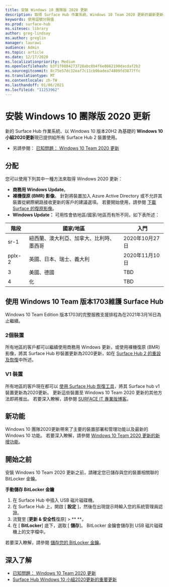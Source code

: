 ```yaml
---
title: 安裝 Windows 10 團隊版 2020 更新
description: 取得 Surface Hub 作業系統、Windows 10 Team 2020 更新的最新更新。
keywords: 使用逗號分隔值
ms.prod: surface-hub
ms.sitesec: library
author: greg-lindsay
ms.author: greglin
manager: laurawi
audience: Admin
ms.topic: article
ms.date: 12/17/2020
ms.localizationpriority: Medium
ms.openlocfilehash: b3f1f0884273728abc8b4f6e8662190dacdaf2b2
ms.sourcegitcommit: 8c75e57dc32eaf7c11cb9badea74809fd3877ffc
ms.translationtype: MT
ms.contentlocale: zh-TW
ms.lasthandoff: 01/06/2021
ms.locfileid: "11253962"
---
```

# 安裝 Windows 10 團隊版 2020 更新 

新的 Surface Hub 作業系統、以 Windows 10 版本20H2 為基礎的 **Windows 10 小組2020更新**現已提供給所有 Surface Hub 2 裝置使用。  

- 另請參閱： [已知問題： Windows 10 Team 2020 更新](surface-hub-2020-update.md)

## 分配

您可以使用下列其中一種方法來取得 Windows 2020 更新：

- **商務用 Windows Update**。
- **裸機復原 (BMR) 影像**。 針對將裝置加入 Azure Active Directory 或不允許其裝置從網際網路接收更新的客戶的建議選項。 若要開始使用，請參閱 [下載 Surface 的復原影像](https://support.microsoft.com/surfacerecoveryimage)。
- **Windows Update：** 可用性會依地區/國家/地區而有所不同，如下表所述：

| 階段 | 國家/地區                         | 入門          |
| ----- | -------------------------------------- | ----------------- |
| sr-1     | 紐西蘭、澳大利亞、加拿大、比利時、墨西哥 | 2020年10月27日  |
| pplx-2     | 英國、日本、瑞士、義大利          | 2020年11月10日 |
| 3     | 美國、德國                            | TBD |
| 4     | 化                                 | TBD  |

## 使用 Windows 10 Team 版本1703維護 Surface Hub 

Windows 10 Team Edition 版本1703的完整服務支援排程為在2021年3月16日為止繼續。

### 2個裝置 

所有地區的客戶都可以繼續使用商務用 Windows 更新，或使用裸機復原 (BMR) 影像，將其 Surface Hub 秒裝置更新為2020更新，如在 [Surface Hub 2 的重設及恢復](surface-hub-2s-recover-reset.md)中所述。

### V1 裝置 

所有地區的客戶現在都可以 [使用 Surface Hub 恢復工具](surface-hub-recovery-tool.md)，將其 Surface hub v1 裝置更新為2020更新。 更新這些裝置至 Windows 10 Team 2020 更新的其他方法即將推出。 若要深入瞭解，請參閱 [SURFACE IT 專業版博客](https://techcommunity.microsoft.com/t5/surface-it-pro-blog/surface-hub-windows-10-team-2020-update/ba-p/2000144)。
 
## 新功能

Windows 10 團隊2020更新帶來了主要的裝置部署和管理功能以及最新的 Windows 10 功能。 若要深入瞭解，請參閱 [Windows 10 Team 2020 更新的新增功能](surface-hub-2020-update-whats-new.md)。
 
## 開始之前

安裝 Windows 10 Team 2020 更新之前，請確定您已儲存與您的裝置相關聯的 BitLocker 金鑰。 

**手動儲存 BitLocker 金鑰**

1. 在 Surface Hub 中插入 USB 磁片磁碟機。
2. 在 Surface Hub 上，開啟 [ **設定** ]，然後在出現提示時輸入您的系統管理員認證。
3. 流覽至 [**更新 & 安全性**復原]  >  ** **。
4. 在 [ **BitLocker**] 底下，選取 [ **儲存**]。 BitLocker 金鑰會儲存到 USB 磁片磁碟機上的文字檔中。

若要深入瞭解，請參閱 [儲存您的 BitLocker 金鑰](save-bitlocker-key-surface-hub.md)。

## 深入了解

- [已知問題： Windows 10 Team 2020 更新](surface-hub-2020-update.md)
- [Surface Hub Windows 10 小組2020更新的重要更新](https://techcommunity.microsoft.com/t5/surface-it-pro-blog/important-updates-on-the-surface-hub-windows-10-team-2020-update/ba-p/1960897)
